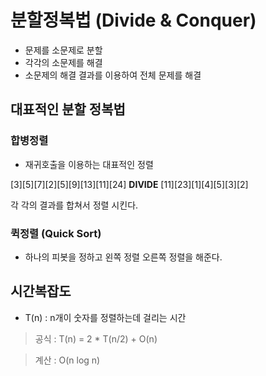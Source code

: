 # 분할정복법 (Divide & Conquer)

* 문제를 소문제로 분할
* 각각의 소문제를 해결
* 소문제의 해결 결과를 이용하여 전체 문제를 해결


## 대표적인 분할 정복법

### 합병정렬
* 재귀호출을 이용하는 대표적인 정렬

[3][5][7][2][5][9][13][11][24]
**DIVIDE**
[11][23][1][4][5][3][2]

각 각의 결과를 합쳐서 정렬 시킨다.

### 퀵정렬 (Quick Sort)
* 하나의 피봇을 정하고 왼쪽 정렬 오른쪽 정렬을 해준다.


## 시간복잡도
* T(n) : n개이 숫자를 정렬하는데 걸리는 시간

> 공식 : T(n) = 2 * T(n/2) + O(n)

> 계산 : O(n log n)


